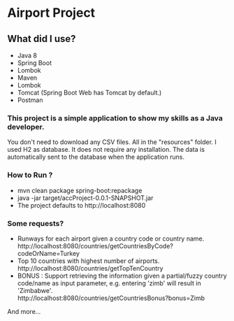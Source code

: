 # Airport Project
## What did I use?
* Java 8
* Spring Boot
* Lombok
* Maven
* Lombok
* Tomcat (Spring Boot Web has Tomcat by default.)
* Postman 

### This project is a simple application to show my skills as a Java developer.

You don't need to download any CSV files. All in the "resources" folder.
I used H2 as database. It does not require any installation. The data is automatically sent to the database when the application runs.

### How to Run ? 
* mvn clean package spring-boot:repackage
* java -jar target/accProject-0.0.1-SNAPSHOT.jar
* The project defaults to http://localhost:8080

### Some requests? 
* Runways for each airport given a country code or country name.  
http://localhost:8080/countries/getCountriesByCode?codeOrName=Turkey
* Top 10 countries with highest number of airports.   
http://localhost:8080/countries/getTopTenCountry
* BONUS : Support retrieving the information given a partial/fuzzy country code/name as input parameter, e.g. entering 'zimb' will result in 'Zimbabwe'.    
http://localhost:8080/countries/getCountriesBonus?bonus=Zimb

And more...
